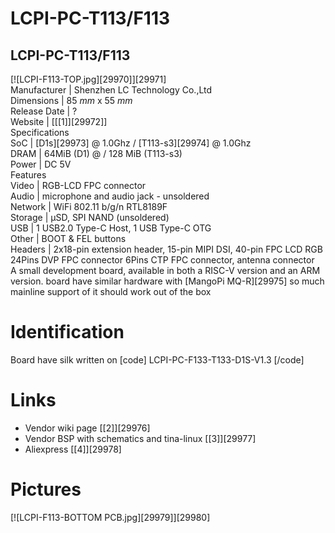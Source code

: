 # LCPI-PC-T113/F113
LCPI-PC-T113/F113  
---  
[![LCPI-F113-TOP.jpg][29970]][29971]  
Manufacturer |  Shenzhen LC Technology Co.,Ltd   
Dimensions |  85 _mm_ x 55 _mm_  
Release Date |  ?   
Website |  [[[1]][29972]]   
Specifications   
SoC |  [D1s][29973] @ 1.0Ghz / [T113-s3][29974] @ 1.0Ghz   
DRAM |  64MiB (D1) @ / 128 MiB (T113-s3)   
Power |  DC 5V   
Features   
Video |  RGB-LCD FPC connector   
Audio |  microphone and audio jack - unsoldered   
Network |  WiFi 802.11 b/g/n RTL8189F   
Storage |  µSD, SPI NAND (unsoldered)   
USB |  1 USB2.0 Type-C Host, 1 USB Type-C OTG   
Other |  BOOT & FEL buttons   
Headers |  2x18-pin extension header, 15-pin MIPI DSI, 40-pin FPC LCD RGB 24Pins DVP FPC connector 6Pins CTP FPC connector, antenna connector   
A small development board, available in both a RISC-V version and an ARM version. 
board have similar hardware with [MangoPi MQ-R][29975] so much mainline support of it should work out of the box 
# Identification
Board have silk written on 
[code] 
    LCPI-PC-F133-T133-D1S-V1.3
[/code]
# Links
  * Vendor wiki page [[2]][29976]
  * Vendor BSP with schematics and tina-linux [[3]][29977]
  * Aliexpress [[4]][29978]

# Pictures
[![LCPI-F113-BOTTOM PCB.jpg][29979]][29980]
